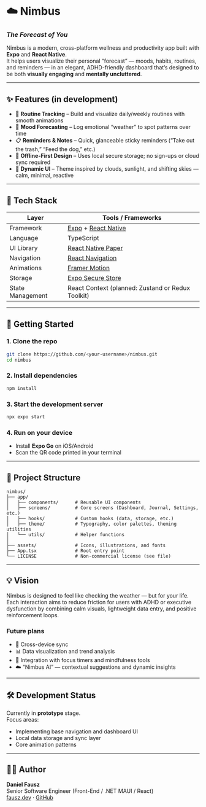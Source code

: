 # ☁️ Nimbus  
### _The Forecast of You_

Nimbus is a modern, cross-platform wellness and productivity app built with **Expo** and **React Native**.  
It helps users visualize their personal “forecast” — moods, habits, routines, and reminders — in an elegant, ADHD-friendly dashboard that’s designed to be both **visually engaging** and **mentally uncluttered**.

---

## ✨ Features (in development)
- 📅 **Routine Tracking** – Build and visualize daily/weekly routines with smooth animations  
- 💭 **Mood Forecasting** – Log emotional “weather” to spot patterns over time  
- 📋 **Reminders & Notes** – Quick, glanceable sticky reminders (“Take out the trash,” “Feed the dog,” etc.)  
- 🧠 **Offline-First Design** – Uses local secure storage; no sign-ups or cloud sync required  
- 🎨 **Dynamic UI** – Theme inspired by clouds, sunlight, and shifting skies — calm, minimal, reactive  

---

## 🧰 Tech Stack
| Layer | Tools / Frameworks |
|--------|---------------------|
| Framework | [Expo](https://expo.dev/) + [React Native](https://reactnative.dev/) |
| Language | TypeScript |
| UI Library | [React Native Paper](https://callstack.github.io/react-native-paper/) |
| Navigation | [React Navigation](https://reactnavigation.org/) |
| Animations | [Framer Motion](https://www.framer.com/motion/) |
| Storage | [Expo Secure Store](https://docs.expo.dev/versions/latest/sdk/securestore/) |
| State Management | React Context (planned: Zustand or Redux Toolkit) |

---

## 🚀 Getting Started

### 1. Clone the repo
```bash
git clone https://github.com/<your-username>/nimbus.git
cd nimbus
```

### 2. Install dependencies
```bash
npm install
```

### 3. Start the development server
```bash
npx expo start
```

### 4. Run on your device
- Install **Expo Go** on iOS/Android  
- Scan the QR code printed in your terminal  

---

## 🧩 Project Structure
```
nimbus/
├── app/
│   ├── components/      # Reusable UI components
│   ├── screens/         # Core screens (Dashboard, Journal, Settings, etc.)
│   ├── hooks/           # Custom hooks (data, storage, etc.)
│   ├── theme/           # Typography, color palettes, theming utilities
│   └── utils/           # Helper functions
│
├── assets/              # Icons, illustrations, and fonts
├── App.tsx              # Root entry point
└── LICENSE              # Non-commercial license (see file)
```

---

## 💡 Vision
Nimbus is designed to feel like checking the weather — but for your life.  
Each interaction aims to reduce friction for users with ADHD or executive dysfunction by combining calm visuals, lightweight data entry, and positive reinforcement loops.  

### Future plans
- 🔄 Cross-device sync  
- 📊 Data visualization and trend analysis  
- 🧘 Integration with focus timers and mindfulness tools  
- ☁️ “Nimbus AI” — contextual suggestions and dynamic insights  

---

## 🛠️ Development Status
Currently in **prototype** stage.  
Focus areas:
- Implementing base navigation and dashboard UI  
- Local data storage and sync layer  
- Core animation patterns  

---

## 🧑‍💻 Author
**Daniel Fausz**  
Senior Software Engineer (Front-End / .NET MAUI / React)  
[fausz.dev](https://fausz.dev) · [GitHub](https://github.com/dfausz)
